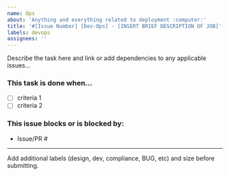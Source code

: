 ```yaml
---
name: Ops
about: 'Anything and everything related to deployment :computer:'
title: '#[Issue Number] [Dev-Ops] - [INSERT BRIEF DESCRIPTION OF JOB]'
labels: devops
assignees: ''
---
```


Describe the task here and link or add dependencies to any applicable issues...

### This task is done when...

- [ ] criteria 1
- [ ] criteria 2

### This issue blocks or is blocked by:

- Issue/PR #

---

Add additional labels (design, dev, compliance, BUG, etc) and size before
submitting.
